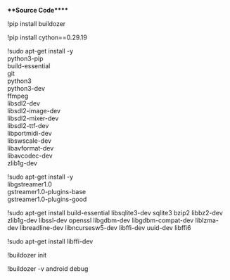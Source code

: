 ****\*\*****Source Code****\*\*\*\*****

!pip install buildozer

!pip install cython==0.29.19

!sudo apt-get install -y \
 python3-pip \
 build-essential \
 git \
 python3 \
 python3-dev \
 ffmpeg \
 libsdl2-dev \
 libsdl2-image-dev \
 libsdl2-mixer-dev \
 libsdl2-ttf-dev \
 libportmidi-dev \
 libswscale-dev \
 libavformat-dev \
 libavcodec-dev \
 zlib1g-dev

!sudo apt-get install -y \
 libgstreamer1.0 \
 gstreamer1.0-plugins-base \
 gstreamer1.0-plugins-good

!sudo apt-get install build-essential libsqlite3-dev sqlite3 bzip2 libbz2-dev zlib1g-dev libssl-dev openssl libgdbm-dev libgdbm-compat-dev liblzma-dev libreadline-dev libncursesw5-dev libffi-dev uuid-dev libffi6

!sudo apt-get install libffi-dev

!buildozer init

!buildozer -v android debug
